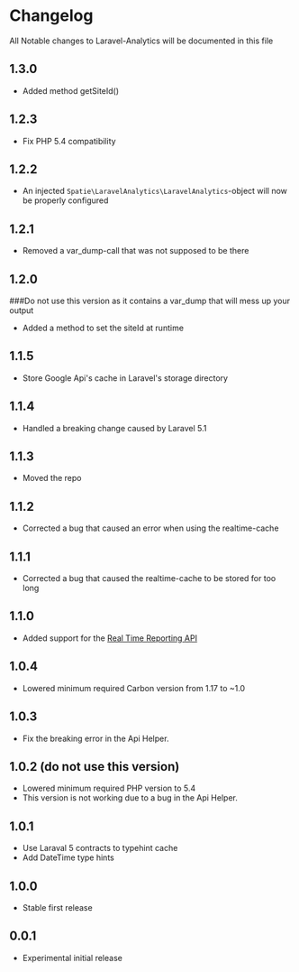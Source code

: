# Changelog

All Notable changes to Laravel-Analytics will be documented in this file

## 1.3.0
- Added method getSiteId() 

## 1.2.3
- Fix PHP 5.4 compatibility

## 1.2.2
- An injected `Spatie\LaravelAnalytics\LaravelAnalytics`-object will now be properly configured

## 1.2.1
- Removed a var_dump-call that was not supposed to be there

## 1.2.0
###Do not use this version as it contains a var_dump that will mess up your output
- Added a method to set the siteId at runtime

## 1.1.5
- Store Google Api's cache in Laravel's storage directory

## 1.1.4
- Handled a breaking change caused by Laravel 5.1

## 1.1.3
- Moved the repo

## 1.1.2
- Corrected a bug that caused an error when using the realtime-cache

## 1.1.1
- Corrected a bug that caused the realtime-cache to be stored for too long

## 1.1.0
- Added support for the [Real Time Reporting API](https://developers.google.com/analytics/devguides/reporting/realtime/v3/)

## 1.0.4
- Lowered minimum required Carbon version from 1.17 to ~1.0

## 1.0.3
- Fix the breaking error in the Api Helper.

## 1.0.2 (do not use this version)
- Lowered minimum required PHP version to 5.4
- This version is not working due to a bug in the Api Helper. 

## 1.0.1
- Use Laraval 5 contracts to typehint cache
- Add DateTime type hints

## 1.0.0
- Stable first release

## 0.0.1
- Experimental initial release
